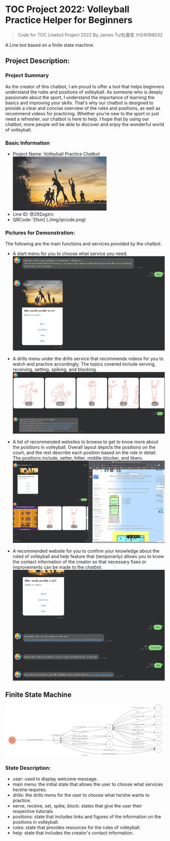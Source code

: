 # TOC Project 2022: Volleyball Practice Helper for Beginners

> Code for TOC Linebot Project 2022
> By James Tu/杜霙笙 /H24086032

A Line bot based on a finite state machine. 

## Project Description: 
### Project Summary 
As the creator of this chatbot, I am proud to offer a tool that helps beginners understand the rules and positions of volleyball. As someone who is deeply passionate about the sport, I understand the importance of learning the basics and improving your skills. That's why our chatbot is designed to provide a clear and concise overview of the rules and positions, as well as recommend videos for practicing. Whether you're new to the sport or just need a refresher, our chatbot is here to help. I hope that by using our chatbot, more people will be able to discover and enjoy the wonderful world of volleyball.

### Basic Information
+ Project Name: Volleyball Practice Chatbot
![fsm](./img/volleyball.jpg)
+ Line ID: @292xgzrc
+ QRCode: ![fsm]   (./img/qrcode.png)

### Pictures for Demonstration: 
The following are the main functions and services provided by the chatbot.
+ A start menu for you to choose what service you need. 
![fsm](./img/start.png)

+ A drills menu under the drills service that recommends videos for you to watch and practice accordingly. The topics covered include serving, receiving, setting, spiking, and blocking.  
![fsm](./img/drills.png)

+ A list of recommended websites to browse to get to know more about the positions in volleyball. Overall layout depicts the positions on the court, and the rest describe each position based on the role in detail. The positions include, setter, hitter, middle-blocker, and libero. 
![fsm](./img/positions.png)

+ A recommended website for you to confirm your knowledge about the ruled of volleyball and help feature that (temporarily) allows you to know the contact information of the creator so that necessary fixes or improvements can be made to the chatbot. 
![fsm](./img/rules_help.png)


## Finite State Machine
![fsm](./img/fsm.png)
### State Description:
+ user: used to display welcome message.
+ main menu: the initial state that allows the user to choose what services he/she requires.
+ drills: the drills menu for the user to choose what he/she wants to practice. 
+ serve, receive, set, spike, block: states that give the user their respective tutorials. 
+ positions: state that includes links and figures of the information on the positions in volleyball. 
+ rules: state that provides resources for the rules of volleyball. 
+ help: state that includes the creator's contact information. 


